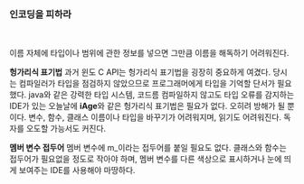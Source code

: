 ### 인코딩을 피하라
<br>

이름 자체에 타입이나 범위에 관한 정보를 넣으면 그만큼 이름을 해독하기 어려워진다.

**헝가리식 표기법** 과거 윈도 C API는 헝가리식 표기법을 굉장히 중요하게 여겼다. 당시는 컴파일러가 타입을 점검하지 않았으므로 프로그래머에게 타입을 기억할 단서가 필요했다. java와 같은 강력한 타입 시스템, 코드름 컴파일하지 않고도 타입 오류를 감지하는 IDE가 있는 오늘날에 **iAge**와 같은 헝가리식 표기법은 필요가 없다. 오히려 방해가 될 뿐이다. 변수, 함수, 클래스 이름이나 타입을 바꾸기가 어려워지며, 읽기도 어려워진다. 독자를 오도할 가능서도 커진다.

**멤버 변수 접두어** 멤버 변수에 m\_이라는 접두어를 붙일 필요도 없다. 클래스와 함수는 접두어가 필요없을 정도로 작아야 하며, 멤버 변수를 다른 색상으로 표시하거나 눈에 띄게 보여주는 IDE를 사용해야 마땅하다.

